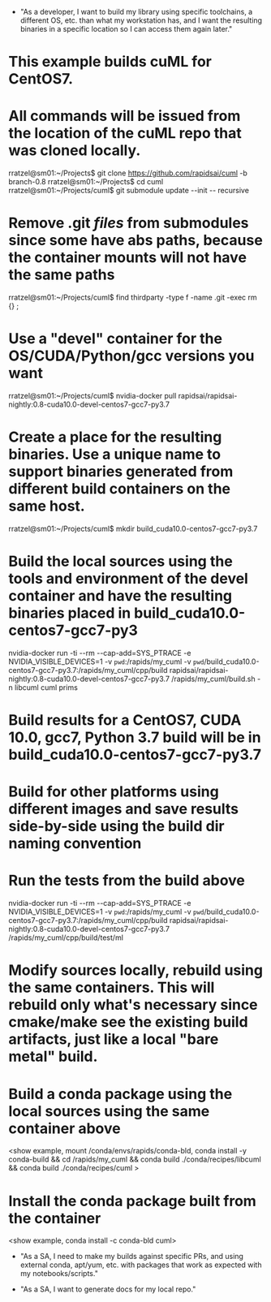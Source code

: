 * "As a developer, I want to build my library using specific toolchains, a different OS, etc. than what my workstation has, and I want the resulting binaries in a specific location so I can access them again later."

# This example builds cuML for CentOS7.
# All commands will be issued from the location of the cuML repo that was cloned locally.
rratzel@sm01:~/Projects$ git clone https://github.com/rapidsai/cuml -b branch-0.8
rratzel@sm01:~/Projects$ cd cuml
rratzel@sm01:~/Projects/cuml$ git submodule update --init -- recursive

# Remove .git *files* from submodules since some have abs paths, because the container mounts will not have the same paths
rratzel@sm01:~/Projects/cuml$ find thirdparty -type f -name .git -exec rm {} \;

# Use a "devel" container for the OS/CUDA/Python/gcc versions you want
rratzel@sm01:~/Projects/cuml$ nvidia-docker pull rapidsai/rapidsai-nightly:0.8-cuda10.0-devel-centos7-gcc7-py3.7

# Create a place for the resulting binaries. Use a unique name to support binaries generated from different build containers on the same host.
rratzel@sm01:~/Projects/cuml$ mkdir build_cuda10.0-centos7-gcc7-py3.7

# Build the local sources using the tools and environment of the devel container and have the resulting binaries placed in build_cuda10.0-centos7-gcc7-py3
nvidia-docker run -ti --rm --cap-add=SYS_PTRACE -e NVIDIA_VISIBLE_DEVICES=1 -v `pwd`:/rapids/my_cuml -v `pwd`/build_cuda10.0-centos7-gcc7-py3.7:/rapids/my_cuml/cpp/build rapidsai/rapidsai-nightly:0.8-cuda10.0-devel-centos7-gcc7-py3.7 /rapids/my_cuml/build.sh -n libcuml cuml prims

# Build results for a CentOS7, CUDA 10.0, gcc7, Python 3.7 build will be in build_cuda10.0-centos7-gcc7-py3.7
# Build for other platforms using different images and save results side-by-side using the build dir naming convention

# Run the tests from the build above
nvidia-docker run -ti --rm --cap-add=SYS_PTRACE -e NVIDIA_VISIBLE_DEVICES=1 -v `pwd`:/rapids/my_cuml -v `pwd`/build_cuda10.0-centos7-gcc7-py3.7:/rapids/my_cuml/cpp/build rapidsai/rapidsai-nightly:0.8-cuda10.0-devel-centos7-gcc7-py3.7 /rapids/my_cuml/cpp/build/test/ml

# Modify sources locally, rebuild using the same containers. This will rebuild only what's necessary since cmake/make see the existing build artifacts, just like a local "bare metal" build.
<show example>

# Build a conda package using the local sources using the same container above
<show example, mount /conda/envs/rapids/conda-bld, conda install -y conda-build && cd /rapids/my_cuml && conda build ./conda/recipes/libcuml && conda build ./conda/recipes/cuml >

# Install the conda package built from the container
<show example, conda install -c conda-bld cuml>


* "As a SA, I need to make my builds against specific PRs, and using external conda, apt/yum, etc. with packages that work as expected with my notebooks/scripts."

* "As a SA, I want to generate docs for my local repo."

